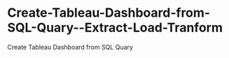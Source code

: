 # Create-Tableau-Dashboard-from-SQL-Quary--Extract-Load-Tranform
Create Tableau Dashboard from SQL Quary
